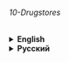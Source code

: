###### 10-Drugstores

<details><summary> 
<strong>English</strong>
</summary>

# 10 drugstores

### The task of the second year of Yandex Lyceum
###### It is necessary to create a console application that will find 10 nearest pharmacies at the entered address and color them depending on the operating mode

#### To work with the program, you need to get API key:
* [Geocoder](https://yandex.com/dev/maps/geocoder/)
* [Places HTTP API](https://yandex.com/dev/maps/geosearch/)

##### Interaction with the program is performed via the command line. 
##### Launch example:

```commandline
python main.py Moscow Moscow Kremlin
```

</details>

<details><summary> 
<strong>Русский</strong>
</summary>

# 10 аптек

### Задание второго курса Яндекс Лицея
###### Необходимо создать консольное приложение, которое по введённому адресу найдет 10 ближайших аптек и раскрасит их в зависимости от режима работы.

#### Для работы с программой вам необходимо получить API ключ: 
* [Геокодер](https://yandex.ru/dev/maps/geocoder/)
* [API Поиска по организациям](https://yandex.ru/dev/maps/geosearch/)

##### Взаимодействие с программой осуществляется через командную строку. 
##### Пример запуска:

```commandline
python main.py Москва Московский кремль
```

</details>
